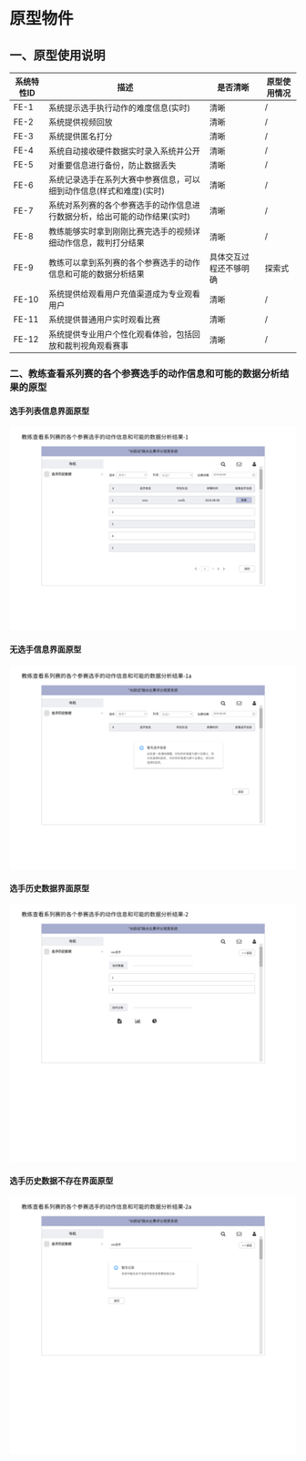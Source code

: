 # 原型物件
## 一、原型使用说明

| 系统特性ID | 描述 | 是否清晰 | 原型使用情况 |
|---|---|---|---|
| FE-1 | 系统提示选手执行动作的难度信息(实时) | 清晰 | / |
| FE-2 | 系统提供视频回放 | 清晰 | / |
| FE-3 | 系统提供匿名打分 | 清晰 | / |
| FE-4 | 系统自动接收硬件数据实时录入系统并公开 | 清晰 | / |
| FE-5 | 对重要信息进行备份，防止数据丢失 | 清晰 | / |
| FE-6 | 系统记录选手在系列大赛中参赛信息，可以细到动作信息(样式和难度)(实时) | 清晰 | / |
| FE-7 | 系统对系列赛的各个参赛选手的动作信息进行数据分析，给出可能的动作结果(实时) | 清晰 | / |
| FE-8 | 教练能够实时拿到刚刚比赛完选手的视频详细动作信息，裁判打分结果 | 清晰 | / |
| FE-9 | 教练可以拿到系列赛的各个参赛选手的动作信息和可能的数据分析结果 | 具体交互过程还不够明确 | 探索式 |
| FE-10 | 系统提供给观看用户充值渠道成为专业观看用户 | 清晰 | / |
| FE-11 | 系统提供普通用户实时观看比赛 | 清晰 | / |
| FE-12 | 系统提供专业用户个性化观看体验，包括回放和裁判视角观看赛事 | 清晰 | / |

### 二、教练查看系列赛的各个参赛选手的动作信息和可能的数据分析结果的原型
#### 选手列表信息界面原型
![](../img/跳水比赛打分观赏系统/1_1选手列表.png)

#### 无选手信息界面原型
![](../img/跳水比赛打分观赏系统/2_1a无选手信息.png)

#### 选手历史数据界面原型
![](../img/跳水比赛打分观赏系统/3_2选手的历史数据.png)

#### 选手历史数据不存在界面原型
![](../img/跳水比赛打分观赏系统/4_2a无历史记录.png)